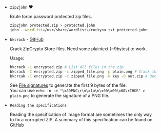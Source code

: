 * `zip2john` :heart:

    Brute force password protected zip files.

    ``` bash
    zip2john protected.zip > protected.john
    john --wordlist=/usr/share/wordlists/rockyou.txt protected.john
    ```

* `bkcrack` - [GitHub](https://github.com/kimci86/bkcrack)

    Crack ZipCrypto Store files. Need some plaintext (~9bytes) to work.

    Usage:
    ``` bash
    bkcrack -L encrypted.zip # List all files in the zip
    bkcrack -C encrypted.zip -c zipped_file.png -p plain.png # Crack the zip when "store" method is used
    bkcrcak -C encrypted.zip -c zipped_file.png -k key -D out.zip # Decipher the zip with the key
    ```

    See [File signatures](../File%20Scanning/README.md) to generate the first 9 bytes of the file.  
    You can use `echo -n -e "\x89PNG\r\n\x1a\n\x00\x00\x00\rIHDR" > plain.png` to generate the signature of a PNG file.


* `Reading the specifications`

	Reading the specification of image format are sometimes the only way to fix a corrupted ZIP. A summary of this specification can be found on [GitHub](https://github.com/corkami/formats/blob/master/archive/ZIP.md)

